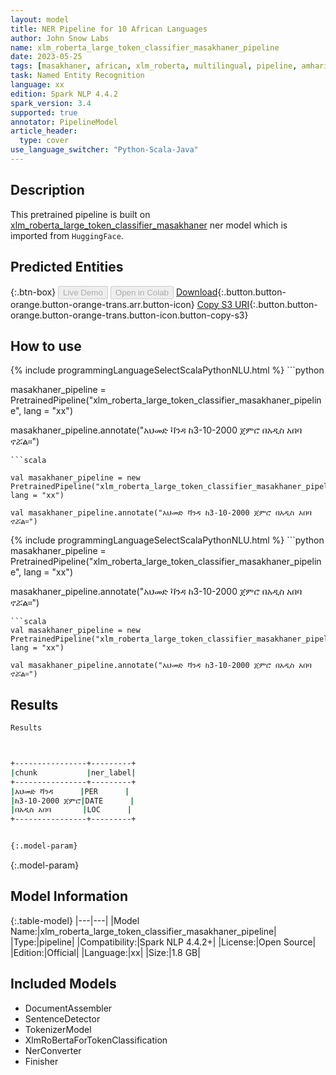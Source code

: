 ```yaml
---
layout: model
title: NER Pipeline for 10 African Languages
author: John Snow Labs
name: xlm_roberta_large_token_classifier_masakhaner_pipeline
date: 2023-05-25
tags: [masakhaner, african, xlm_roberta, multilingual, pipeline, amharic, hausa, igbo, kinyarwanda, luganda, swahilu, wolof, yoruba, nigerian, pidgin, xx, open_source]
task: Named Entity Recognition
language: xx
edition: Spark NLP 4.4.2
spark_version: 3.4
supported: true
annotator: PipelineModel
article_header:
  type: cover
use_language_switcher: "Python-Scala-Java"
---
```


## Description

This pretrained pipeline is built on [xlm_roberta_large_token_classifier_masakhaner](https://nlp.johnsnowlabs.com/2021/12/06/xlm_roberta_large_token_classifier_masakhaner_xx.html) ner model which is imported from `HuggingFace`.

## Predicted Entities



{:.btn-box}
<button class="button button-orange" disabled>Live Demo</button>
<button class="button button-orange" disabled>Open in Colab</button>
[Download](https://s3.amazonaws.com/auxdata.johnsnowlabs.com/public/models/xlm_roberta_large_token_classifier_masakhaner_pipeline_xx_4.4.2_3.4_1685006535738.zip){:.button.button-orange.button-orange-trans.arr.button-icon}
[Copy S3 URI](s3://auxdata.johnsnowlabs.com/public/models/xlm_roberta_large_token_classifier_masakhaner_pipeline_xx_4.4.2_3.4_1685006535738.zip){:.button.button-orange.button-orange-trans.button-icon.button-copy-s3}

## How to use

<div class="tabs-box" markdown="1">
{% include programmingLanguageSelectScalaPythonNLU.html %}
```python

masakhaner_pipeline = PretrainedPipeline("xlm_roberta_large_token_classifier_masakhaner_pipeline", lang = "xx")

masakhaner_pipeline.annotate("አህመድ ቫንዳ ከ3-10-2000 ጀምሮ በአዲስ አበባ ኖሯል።")
```
```scala

val masakhaner_pipeline = new PretrainedPipeline("xlm_roberta_large_token_classifier_masakhaner_pipeline", lang = "xx")

val masakhaner_pipeline.annotate("አህመድ ቫንዳ ከ3-10-2000 ጀምሮ በአዲስ አበባ ኖሯል።")
```
</div>

<div class="tabs-box" markdown="1">
{% include programmingLanguageSelectScalaPythonNLU.html %}
```python
masakhaner_pipeline = PretrainedPipeline("xlm_roberta_large_token_classifier_masakhaner_pipeline", lang = "xx")

masakhaner_pipeline.annotate("አህመድ ቫንዳ ከ3-10-2000 ጀምሮ በአዲስ አበባ ኖሯል።")
```
```scala
val masakhaner_pipeline = new PretrainedPipeline("xlm_roberta_large_token_classifier_masakhaner_pipeline", lang = "xx")

val masakhaner_pipeline.annotate("አህመድ ቫንዳ ከ3-10-2000 ጀምሮ በአዲስ አበባ ኖሯል።")
```
</div>

## Results

```bash
Results



+----------------+---------+
|chunk           |ner_label|
+----------------+---------+
|አህመድ ቫንዳ      |PER      |
|ከ3-10-2000 ጀምሮ|DATE      |
|በአዲስ አበባ       |LOC      |
+----------------+---------+


{:.model-param}
```

{:.model-param}
## Model Information

{:.table-model}
|---|---|
|Model Name:|xlm_roberta_large_token_classifier_masakhaner_pipeline|
|Type:|pipeline|
|Compatibility:|Spark NLP 4.4.2+|
|License:|Open Source|
|Edition:|Official|
|Language:|xx|
|Size:|1.8 GB|

## Included Models

- DocumentAssembler
- SentenceDetector
- TokenizerModel
- XlmRoBertaForTokenClassification
- NerConverter
- Finisher